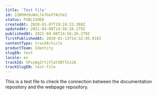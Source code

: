 ```yaml
---
title: 'Test file'
id: 1ZWhHn9uWxLlk7GoVTAzYe2
status: PUBLISHED
createdAt: 2020-01-07T19:24:22.388Z
updatedAt: 2021-04-08T14:56:26.279Z
publishedAt: 2021-04-08T14:56:26.279Z
firstPublishedAt: 2020-01-13T14:32:45.916Z
contentType: trackArticle
productTeam: Identity
slugEN: test
locale: en
trackId: 5PxyAgZrtiYlaYZBTlhJ2A
trackSlugEN: test-file
---
```


This is a test file to check the connection between the documentation repository and the webpage repository.
